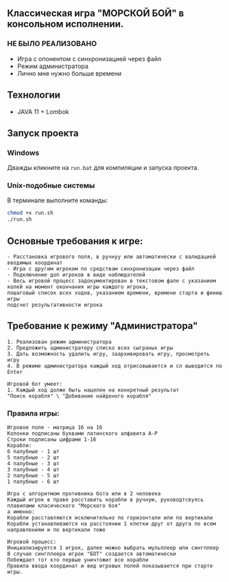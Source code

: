 ## Классическая игра "МОРСКОЙ БОЙ" в консольном исполнении.

### НЕ БЫЛО РЕАЛИЗОВАНО
- Игра с опонентом с синхронизацией через файл
- Режим администратора
- Лично мне нужно больше времени

## Технологии
- JAVA 11 + Lombok

## Запуск проекта

### Windows

Дважды кликните на `run.bat` для компиляции и запуска проекта.

### Unix-подобные системы

В терминале выполните команды:

```sh
chmod +x run.sh
./run.sh
```

## Основные требования к игре:
    - Расстановка игрового поля, в ручнуу или автоматически с валидацией вводимых координат
    - Игра с другим игроком по средствам синхронизации через файл
    - Подключение доп игроков в виде наблюдателей
    - Весь игровой процесс задокументирован в текстовом фале с указанием колей на момент окончания игры каждого игрока,
    пошаговый список всех ходов, указанием времени, времени старта и финиш игры
    подсчет результативности игрока

## Требование к режиму "Администратора" 
    1. Реализован режим администратора
    2. Предложить администратору списко всех сыграных игры
    3. Дать возможность удалить игру, заархивировать игру, просмотреть игру
    4. В режиме администратора каждый ход отрисовывается и сл выводится по Enter

    Игровой бот умеет:
    1. Каждый ход долже быть нацелен на конкретный результат 
    "Поиск корабля" \ "Добивание найденого корабля"

### Правила игры:
    Игровое поле - матрица 16 на 16
    Колонки подписаны буквами латинского алфавита A-P
    Строки подписаны цифрами 1-16
    Корабли:
    6 палубные - 1 шт
    5 палубные - 2 шт
    4 палубные - 3 шт
    3 палубные - 4 шт
    2 палубные - 5 шт
    1 палубные - 6 шт

    Игра с алгоритмом противника бота или в 2 человека
    Каждый игрок в праве расставить корабли в ручную, руководтсвуясь плавилами класического "Морского боя"
    а именно: 
    Корабли расставляются исключительно по горизонтали или по вертикали
    Корабли устанавливаются на расстоянии 1 клетки друг от друга по всем направлениям и по вертикали тоже
   
    Игровой процесс:
    Инициализируется 1 игрок, далее можно выбрать мульплеер или сингплеер
    В случае сингплеера игрок "БОТ" создается автоматически
    Побеждает тот кто первые уничтожит все корабли
    Правила ввода координат и вид игровых полей показывается при старте игры.